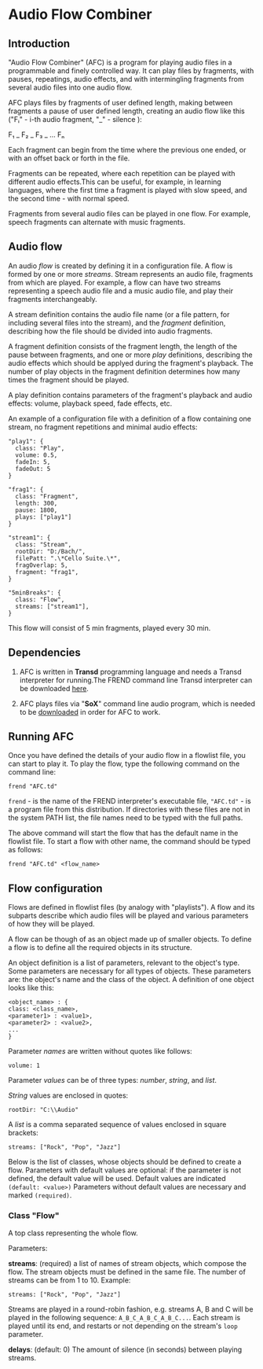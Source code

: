 # Audio Flow Combiner


## Introduction

"Audio Flow Combiner" (AFC) is a program for playing audio files in a programmable and finely controlled way. It can play files by fragments, with pauses, repeatings, audio effects, and with intermingling fragments from several audio files into one audio flow.

AFC plays files by fragments of user defined length, making between fragments a pause of user defined length, creating an audio flow like this ("Fᵢ" - i-th audio fragment, "\_" - silence ):

F₁ _ F₂ _ F₃ _ ... Fₙ

Each fragment can begin from the time where the previous one ended, or with an offset back or forth in the file.

Fragments can be repeated, where each repetition can be played with different audio effects.This can be useful, for example, in learning languages, where the first time a fragment is played with slow speed, and the second time - with normal speed.

Fragments from several audio files can be played in one flow. For example, speech fragments can alternate with music fragments.

## Audio flow

An audio *flow* is created by defining it in a configuration file. A flow is formed by one or more *streams*. Stream represents an audio file, fragments from which are played. For example, a flow can have two streams representing a speech audio file and a music audio file, and play their fragments interchangeably.

A stream definition contains the audio file name (or a file pattern, for including several files into the stream), and the _fragment_ definition, describing how the file should be divided into audio fragments.

A fragment definition consists of the fragment length, the length of the pause between fragments, and one or more _play_ definitions, describing the audio effects which should be applyed during the fragment's playback. The number of play objects in the fragment definition determines how many times the fragment should be played.

A play definition contains parameters of the fragment's playback and audio effects: volume, playback speed, fade effects, etc.

An example of a configuration file with a definition of a flow containing one stream, no fragment repetitions and minimal audio effects:

```
"play1": {
  class: "Play",
  volume: 0.5,
  fadeIn: 5,
  fadeOut: 5
}

"frag1": {
  class: "Fragment",
  length: 300,
  pause: 1800,
  plays: ["play1"]
}

"stream1": {
  class: "Stream",
  rootDir: "D:/Bach/",
  filePatt: ".\*Cello Suite.\*",
  fragOverlap: 5,
  fragment: "frag1",
}

"5minBreaks": {
  class: "Flow",
  streams: ["stream1"],
}
```

This flow will consist of 5 min fragments, played every 30 min.

## Dependencies

1. AFC is written in **Transd** programming language and needs a Transd interpreter for running.The FREND command line Transd interpreter can be downloaded [here](https://github.com/transd-lang/frend).

2. AFC plays files via "**SoX**" command line audio program, which is needed to be [downloaded](https://sourceforge.net/projects/sox/files/sox/) in order for AFC to work.

## Running AFC

Once you have defined the details of your audio flow in a flowlist file, you can start to play it. To play the flow, type the following command on the command line:

```
frend "AFC.td"
```

`frend` - is the name of the FREND interpreter's executable file, `"AFC.td"` - is a program file from this distribution. If directories with these files are not in the system PATH list, the file names need to be typed with the full paths.

The above command will start the flow that has the default name in the flowlist file. To start a flow with other name, the command should be typed as follows:

```
frend "AFC.td" <flow_name>
```

## Flow configuration

Flows are defined in flowlist files (by analogy with "playlists"). A flow and its subparts describe which audio files will be played and various parameters of how they will be played.

A flow can be though of as an object made up of smaller objects. To define a flow is to define all the required objects in its structure.

An object definition is a list of parameters, relevant to the object's type. Some parameters are necessary for all types of objects. These parameters are: the object's name and the class of the object. A definition of one object looks like this:

```
<object_name> : {
class: <class_name>,
<parameter1> : <value1>,
<parameter2> : <value2>,
...
}
```

Parameter _names_ are written without quotes like follows:

```
volume: 1
```

Parameter _values_ can be of three types: _number_, _string_, and _list_.

_String_ values are enclosed in quotes:

```
rootDir: "C:\\Audio"
```

A _list_ is a comma separated sequence of values enclosed in square brackets:

```
streams: ["Rock", "Pop", "Jazz"]
```

Below is the list of classes, whose objects should be defined to create a flow. Parameters with default values are optional: if the parameter is not defined, the default value will be used. Default values are indicated `(default: <value>)` Parameters without default values are necessary and marked `(required)`.

### Class "Flow"

A top class representing the whole flow.

Parameters:

**streams**: (required) a list of names of stream objects, which compose the flow. The stream objects must be defined in the same file. The number of streams can be from 1 to 10. Example:

```
streams: ["Rock", "Pop", "Jazz"]
```

Streams are played in a round-robin fashion, e.g. streams A, B and C will be played in the following sequence: `A_B_C_A_B_C_A_B_C...`. Each stream is played until its end, and restarts or not depending on the stream's `loop` parameter.

**delays**: (default: 0) The amount of silence (in seconds) between playing streams.

